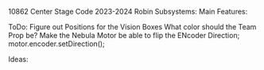 10862 Center Stage Code
2023-2024
Robin
    Subsystems:
    Main Features:

ToDo:
Figure out Positions for the Vision Boxes
What color should the Team Prop be?
Make the Nebula Motor be able to flip the ENcoder Direction; motor.encoder.setDirection();


Ideas: